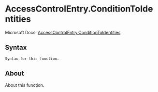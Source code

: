 ---
---

# AccessControlEntry.ConditionToIdentities

Microsoft Docs: [AccessControlEntry.ConditionToIdentities](https://docs.microsoft.com/en-us/powerquery-m/accesscontrolentry-conditiontoidentities)

## Syntax

```
Syntax for this function.
```

## About

About this function.

